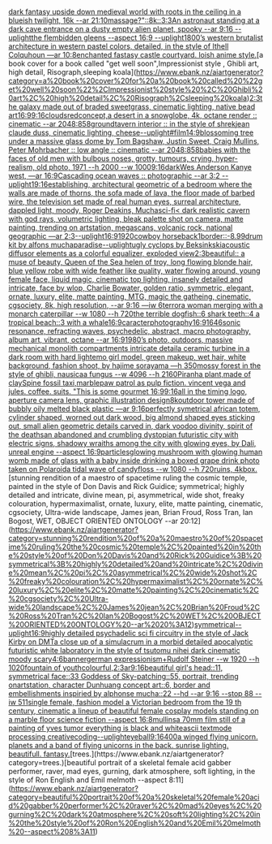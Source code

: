 [dark fantasy upside down medieval world with roots in the ceiling in a blueish twilight, 16k --ar 21:10](https://www.ebank.nz/aiartgenerator?category=dark%20fantasy%20upside%20down%20medieval%20world%20with%20roots%20in%20the%20ceiling%20in%20a%20blueish%20twilight%2C%2016k%20--ar%2021%3A10)[massage?"](https://www.ebank.nz/aiartgenerator?category=massage%3F%22)[::8k::](https://www.ebank.nz/aiartgenerator?category=%3A%3A8k%3A%3A)[3:3](https://www.ebank.nz/aiartgenerator?category=3%3A3)[An astronaut standing at a dark cave entrance on a dusty empty alien planet, spooky --ar 9:16 --uplight](https://www.ebank.nz/aiartgenerator?category=An%20astronaut%20standing%20at%20a%20dark%20cave%20entrance%20on%20a%20dusty%20empty%20alien%20planet%2C%20spooky%20--ar%209%3A16%20--uplight)[the flembidden gleens --aspect 16:9 --uplight](https://www.ebank.nz/aiartgenerator?category=the%20flembidden%20gleens%20--aspect%2016%3A9%20--uplight)[1800’s western brutalist architecture in western pastel colors, detailed, in the style of Ithell Colquhoun —ar 10:8](https://www.ebank.nz/aiartgenerator?category=1800%E2%80%99s%20western%20brutalist%20architecture%20in%20western%20pastel%20colors%2C%20detailed%2C%20in%20the%20style%20of%20Ithell%20Colquhoun%20%E2%80%94ar%2010%3A8)[enchanted fastasy castle courtyard. loish anime style.](https://www.ebank.nz/aiartgenerator?category=enchanted%20fastasy%20castle%20courtyard.%20loish%20anime%20style.)[a book cover for a book called "get well soon",Impressionist style , Ghibli art, high detail, Risograph,sleeping koala](https://www.ebank.nz/aiartgenerator?category=a%20book%20cover%20for%20a%20book%20called%20%22get%20well%20soon%22%2CImpressionist%20style%20%2C%20Ghibli%20art%2C%20high%20detail%2C%20Risograph%2Csleeping%20koala)[2:3](https://www.ebank.nz/aiartgenerator?category=2%3A3)[the galaxy made out of braded sweetgrass, cinematic lighting, native bead art](https://www.ebank.nz/aiartgenerator?category=the%20galaxy%20made%20out%20of%20braded%20sweetgrass%2C%20cinematic%20lighting%2C%20native%20bead%20art)[16:9](https://www.ebank.nz/aiartgenerator?category=16%3A9)[9:16](https://www.ebank.nz/aiartgenerator?category=9%3A16)[clouds](https://www.ebank.nz/aiartgenerator?category=clouds)[red](https://www.ebank.nz/aiartgenerator?category=red)[concept,](https://www.ebank.nz/aiartgenerator?category=concept%2C)[a desert in a snowglobe, 4k, octane render :: cinematic --ar 2048:858](https://www.ebank.nz/aiartgenerator?category=a%20desert%20in%20a%20snowglobe%2C%204k%2C%20octane%20render%20%3A%3A%20cinematic%20--ar%202048%3A858)[ground](https://www.ebank.nz/aiartgenerator?category=ground)[tavern interior :: in the style of shrek](https://www.ebank.nz/aiartgenerator?category=tavern%20interior%20%3A%3A%20in%20the%20style%20of%20shrek)[jean claude duss, cinematic lighting, cheese](https://www.ebank.nz/aiartgenerator?category=jean%20claude%20duss%2C%20cinematic%20lighting%2C%20cheese)[--uplight](https://www.ebank.nz/aiartgenerator?category=--uplight)[#film](https://www.ebank.nz/aiartgenerator?category=%23film)[14:9](https://www.ebank.nz/aiartgenerator?category=14%3A9)[blossoming tree under a massive glass dome by Tom Bagshaw, Justin Sweet, Craig Mullins, Peter Mohrbacher :: low angle :: cinematic --ar 2048:858](https://www.ebank.nz/aiartgenerator?category=blossoming%20tree%20under%20a%20massive%20glass%20dome%20by%20Tom%20Bagshaw%2C%20Justin%20Sweet%2C%20Craig%20Mullins%2C%20Peter%20Mohrbacher%20%3A%3A%20low%20angle%20%3A%3A%20cinematic%20--ar%202048%3A858)[babies with the faces of old men with bulbous noses, grotty, tumours, crying, hyper-realism, old photo, 1971 --h 2000 --w 1000](https://www.ebank.nz/aiartgenerator?category=babies%20with%20the%20faces%20of%20old%20men%20with%20bulbous%20noses%2C%20grotty%2C%20tumours%2C%20crying%2C%20hyper-realism%2C%20old%20photo%2C%201971%20--h%202000%20--w%201000)[9:16](https://www.ebank.nz/aiartgenerator?category=9%3A16)[dark](https://www.ebank.nz/aiartgenerator?category=dark)[Wes Anderson Kanye west, —ar 16:9](https://www.ebank.nz/aiartgenerator?category=Wes%20Anderson%20Kanye%20west%2C%20%E2%80%94ar%2016%3A9)[Cascading ocean waves :: photographic --ar 3:2 --uplight](https://www.ebank.nz/aiartgenerator?category=Cascading%20ocean%20waves%20%3A%3A%20photographic%20--ar%203%3A2%20--uplight)[1](https://www.ebank.nz/aiartgenerator?category=1)[9:16](https://www.ebank.nz/aiartgenerator?category=9%3A16)[establishing, architectural geometric of a bedroom where the walls are made of thorns, the sofa made of lava, the floor made of barbed wire, the television set made of real human eyes, surreal architecture, dappled light, moody, Roger Deakins, Mucha](https://www.ebank.nz/aiartgenerator?category=establishing%2C%20architectural%20geometric%20of%20a%20bedroom%20where%20the%20walls%20are%20made%20of%20thorns%2C%20the%20sofa%20made%20of%20lava%2C%20the%20floor%20made%20of%20barbed%20wire%2C%20the%20television%20set%20made%20of%20real%20human%20eyes%2C%20surreal%20architecture%2C%20dappled%20light%2C%20moody%2C%20Roger%20Deakins%2C%20Mucha)[sci-fi](https://www.ebank.nz/aiartgenerator?category=sci-fi)[< dark realistic cavern with god rays, volumetric lighting, bleak palette shot on camera, matte painting, trending on artstation, megascans, volcanic rock, national geographic —ar 2:3](https://www.ebank.nz/aiartgenerator?category=%3C%20dark%20realistic%20cavern%20with%20god%20rays%2C%20volumetric%20lighting%2C%20bleak%20palette%20shot%20on%20camera%2C%20matte%20painting%2C%20trending%20on%20artstation%2C%20megascans%2C%20volcanic%20rock%2C%20national%20geographic%20%E2%80%94ar%202%3A3)[--uplight](https://www.ebank.nz/aiartgenerator?category=--uplight)[16:9](https://www.ebank.nz/aiartgenerator?category=16%3A9)[1920](https://www.ebank.nz/aiartgenerator?category=1920)[cowboy horseback](https://www.ebank.nz/aiartgenerator?category=cowboy%20horseback)[1](https://www.ebank.nz/aiartgenerator?category=1)[border::-8.99](https://www.ebank.nz/aiartgenerator?category=border%3A%3A-8.99)[drum kit by alfons mucha](https://www.ebank.nz/aiartgenerator?category=drum%20kit%20by%20alfons%20mucha)[paradise](https://www.ebank.nz/aiartgenerator?category=paradise)[--uplight](https://www.ebank.nz/aiartgenerator?category=--uplight)[ugly cyclops by Beksinkski](https://www.ebank.nz/aiartgenerator?category=ugly%20cyclops%20by%20Beksinkski)[acoustic diffusor elements as a colorful equalizer, exploded view](https://www.ebank.nz/aiartgenerator?category=acoustic%20diffusor%20elements%20as%20a%20colorful%20equalizer%2C%20exploded%20view)[2:3](https://www.ebank.nz/aiartgenerator?category=2%3A3)[beautiful:: a muse of beauty, Queen of the Sea helen of troy, long flowing blonde hair, blue yellow robe with wide feather like quality, water flowing around, young female face, liquid magic, cinematic top lighting, insanely detailed and intricate, face by wlop, Charlie Bowater, golden ratio, symmetric, elegant, ornate, luxury, elite, matte painting, MTG, magic the gatheing, cinematic, cgsociety, 8k, high resolution, --ar 9:16 —iw 6](https://www.ebank.nz/aiartgenerator?category=beautiful%3A%3A%20a%20muse%20of%20beauty%2C%20Queen%20of%20the%20Sea%20helen%20of%20troy%2C%20long%20flowing%20blonde%20hair%2C%20blue%20yellow%20robe%20with%20wide%20feather%20like%20quality%2C%20water%20flowing%20around%2C%20young%20female%20face%2C%20liquid%20magic%2C%20cinematic%20top%20lighting%2C%20insanely%20detailed%20and%20intricate%2C%20face%20by%20wlop%2C%20Charlie%20Bowater%2C%20golden%20ratio%2C%20symmetric%2C%20elegant%2C%20ornate%2C%20luxury%2C%20elite%2C%20matte%20painting%2C%20MTG%2C%20magic%20the%20gatheing%2C%20cinematic%2C%20cgsociety%2C%208k%2C%20high%20resolution%2C%20--ar%209%3A16%20%E2%80%94iw%206)[terror](https://www.ebank.nz/aiartgenerator?category=terror)[a woman merging with a monarch caterpillar --w 1080 --h 720](https://www.ebank.nz/aiartgenerator?category=a%20woman%20merging%20with%20a%20monarch%20caterpillar%20--w%201080%20--h%20720)[the terrible dogfish::6 shark teeth::4 a tropical beach::3 with a whale](https://www.ebank.nz/aiartgenerator?category=the%20terrible%20dogfish%3A%3A6%20shark%20teeth%3A%3A4%20a%20tropical%20beach%3A%3A3%20with%20a%20whale)[16:9](https://www.ebank.nz/aiartgenerator?category=16%3A9)[caracter](https://www.ebank.nz/aiartgenerator?category=caracter)[photography](https://www.ebank.nz/aiartgenerator?category=photography)[16:9](https://www.ebank.nz/aiartgenerator?category=16%3A9)[1646](https://www.ebank.nz/aiartgenerator?category=1646)[sonic resonance, refracting waves, psychedelic, abstract, macro photography, album art, vibrant, octane --ar 16:9](https://www.ebank.nz/aiartgenerator?category=sonic%20resonance%2C%20refracting%20waves%2C%20psychedelic%2C%20abstract%2C%20macro%20photography%2C%20album%20art%2C%20vibrant%2C%20octane%20--ar%2016%3A9)[1980’s photo, outdoors, massive mechanical monolith compartments intricate detail](https://www.ebank.nz/aiartgenerator?category=1980%E2%80%99s%20photo%2C%20outdoors%2C%20massive%20mechanical%20monolith%20compartments%20intricate%20detail)[a ceramic turbine in a dark room with hard light](https://www.ebank.nz/aiartgenerator?category=a%20ceramic%20turbine%20in%20a%20dark%20room%20with%20hard%20light)[emo girl model, green makeup, wet hair, white background, fashion shoot, by hajime sorayama —h 350](https://www.ebank.nz/aiartgenerator?category=emo%20girl%20model%2C%20green%20makeup%2C%20wet%20hair%2C%20white%20background%2C%20fashion%20shoot%2C%20by%20hajime%20sorayama%20%E2%80%94h%20350)[mossy forest in the style of ghibli, nausicaa fungus  --w 4096 --h 2160](https://www.ebank.nz/aiartgenerator?category=mossy%20forest%20in%20the%20style%20of%20ghibli%2C%20nausicaa%20fungus%20%20--w%204096%20--h%202160)[Piranha plant,made of clay](https://www.ebank.nz/aiartgenerator?category=Piranha%20plant%2Cmade%20of%20clay)[Spine fossil taxi,marble](https://www.ebank.nz/aiartgenerator?category=Spine%20fossil%20taxi%2Cmarble)[paw patrol as pulp fiction. vincent vega and jules. coffee. suits. "This is some gourmet ](https://www.ebank.nz/aiartgenerator?category=paw%20patrol%20as%20pulp%20fiction.%20vincent%20vega%20and%20jules.%20coffee.%20suits.%20%22This%20is%20some%20gourmet%20)[16:9](https://www.ebank.nz/aiartgenerator?category=16%3A9)[9:16](https://www.ebank.nz/aiartgenerator?category=9%3A16)[all in the timing logo, aperture camera lens, graphic illustration design](https://www.ebank.nz/aiartgenerator?category=all%20in%20the%20timing%20logo%2C%20aperture%20camera%20lens%2C%20graphic%20illustration%20design)[8k](https://www.ebank.nz/aiartgenerator?category=8k)[outdoor tower made of bubbly oily melted black plastic —ar 9:16](https://www.ebank.nz/aiartgenerator?category=outdoor%20tower%20made%20of%20bubbly%20oily%20melted%20black%20plastic%20%E2%80%94ar%209%3A16)[perfectly symetrical african totem, cylinder shaped, worned out dark wood, big almond shaped eyes sticking out, small alien geometric details carved in, dark voodoo divinity, spirit of the deaths](https://www.ebank.nz/aiartgenerator?category=perfectly%20symetrical%20african%20totem%2C%20cylinder%20shaped%2C%20worned%20out%20dark%20wood%2C%20big%20almond%20shaped%20eyes%20sticking%20out%2C%20small%20alien%20geometric%20details%20carved%20in%2C%20dark%20voodoo%20divinity%2C%20spirit%20of%20the%20deaths)[an abandoned and crumbling dystopian futuristic city with electric signs, shadowy wraiths among the city with glowing eyes, by Dali, unreal engine --aspect 16:9](https://www.ebank.nz/aiartgenerator?category=an%20abandoned%20and%20crumbling%20dystopian%20futuristic%20city%20with%20electric%20signs%2C%20shadowy%20wraiths%20among%20the%20city%20with%20glowing%20eyes%2C%20by%20Dali%2C%20unreal%20engine%20--aspect%2016%3A9)[particles](https://www.ebank.nz/aiartgenerator?category=particles)[glowing mushroom with glowing human womb made of glass with a baby inside drinking a boxed grape drink photo taken on Polaroid](https://www.ebank.nz/aiartgenerator?category=glowing%20mushroom%20with%20glowing%20human%20womb%20made%20of%20glass%20with%20a%20baby%20inside%20drinking%20a%20boxed%20grape%20drink%20photo%20taken%20on%20Polaroid)[a tidal wave of candyfloss --w 1080 --h 720](https://www.ebank.nz/aiartgenerator?category=a%20tidal%20wave%20of%20candyfloss%20--w%201080%20--h%20720)[ruins, 4k](https://www.ebank.nz/aiartgenerator?category=ruins%2C%204k)[box.](https://www.ebank.nz/aiartgenerator?category=box.)[stunning rendition of a maestro of spacetime ruling the cosmic temple, painted in the style of Don Davis and Rick Guidice; symmetrical; highly detailed and intricate, divine mean, pi, asymmetrical, wide shot, freaky colouration, hypermaximalist, ornate, luxury, elite, matte painting, cinematic, cgsociety, Ultra-wide landscape, James jean, Brian Froud, Ross Tran, Ian Bogost, WET, OBJECT ORIENTED ONTOLOGY --ar 20:12](https://www.ebank.nz/aiartgenerator?category=stunning%20rendition%20of%20a%20maestro%20of%20spacetime%20ruling%20the%20cosmic%20temple%2C%20painted%20in%20the%20style%20of%20Don%20Davis%20and%20Rick%20Guidice%3B%20symmetrical%3B%20highly%20detailed%20and%20intricate%2C%20divine%20mean%2C%20pi%2C%20asymmetrical%2C%20wide%20shot%2C%20freaky%20colouration%2C%20hypermaximalist%2C%20ornate%2C%20luxury%2C%20elite%2C%20matte%20painting%2C%20cinematic%2C%20cgsociety%2C%20Ultra-wide%20landscape%2C%20James%20jean%2C%20Brian%20Froud%2C%20Ross%20Tran%2C%20Ian%20Bogost%2C%20WET%2C%20OBJECT%20ORIENTED%20ONTOLOGY%20--ar%2020%3A12)[symmetrical](https://www.ebank.nz/aiartgenerator?category=symmetrical)[--uplight](https://www.ebank.nz/aiartgenerator?category=--uplight)[16:9](https://www.ebank.nz/aiartgenerator?category=16%3A9)[highly detailed psychadelic sci fi circuitry in the style of Jack Kirby on DMT](https://www.ebank.nz/aiartgenerator?category=highly%20detailed%20psychadelic%20sci%20fi%20circuitry%20in%20the%20style%20of%20Jack%20Kirby%20on%20DMT)[a close up of a simulacrum in a morbid detailed apocalyptic futuristic white laboratory in the style of tsutomu nihei dark cinematic moody scary](https://www.ebank.nz/aiartgenerator?category=a%20close%20up%20of%20a%20simulacrum%20in%20a%20morbid%20detailed%20apocalyptic%20futuristic%20white%20laboratory%20in%20the%20style%20of%20tsutomu%20nihei%20dark%20cinematic%20moody%20scary)[4:6](https://www.ebank.nz/aiartgenerator?category=4%3A6)[banner](https://www.ebank.nz/aiartgenerator?category=banner)[german expressionism+Rudolf Steiner --w 1920 --h 1020](https://www.ebank.nz/aiartgenerator?category=german%20expressionism%2BRudolf%20Steiner%20--w%201920%20--h%201020)[fountain of youth](https://www.ebank.nz/aiartgenerator?category=fountain%20of%20youth)[colourful,](https://www.ebank.nz/aiartgenerator?category=colourful%2C)[2:3](https://www.ebank.nz/aiartgenerator?category=2%3A3)[ar9:16](https://www.ebank.nz/aiartgenerator?category=ar9%3A16)[beautiful girl's head::11, symmetrical face::33 Goddess of Sky-patching::55, portrait, trending onartstation, character Dunhuang concept art::6, border and embellishments inspiried by alphonse mucha::22 --hd --ar 9:16 --stop 88 --iw 511](https://www.ebank.nz/aiartgenerator?category=beautiful%20girl%27s%20head%3A%3A11%2C%20symmetrical%20face%3A%3A33%20Goddess%20of%20Sky-patching%3A%3A55%2C%20portrait%2C%20trending%20onartstation%2C%20character%20Dunhuang%20concept%20art%3A%3A6%2C%20border%20and%20embellishments%20inspiried%20by%20alphonse%20mucha%3A%3A22%20--hd%20--ar%209%3A16%20--stop%2088%20--iw%20511)[single female, fashion model a Victorian bedroom from the 19 th century, cinematic  a lineup of beautiful female cosplay models standing on a marble floor science fiction  --aspect 16:8](https://www.ebank.nz/aiartgenerator?category=single%20female%2C%20fashion%20model%20a%20Victorian%20bedroom%20from%20the%2019%20th%20century%2C%20cinematic%20%20a%20lineup%20of%20beautiful%20female%20cosplay%20models%20standing%20on%20a%20marble%20floor%20science%20fiction%20%20--aspect%2016%3A8)[mullins](https://www.ebank.nz/aiartgenerator?category=mullins)[a 70mm film still of a painting of yves tumor everything is black and white](https://www.ebank.nz/aiartgenerator?category=a%2070mm%20film%20still%20of%20a%20painting%20of%20yves%20tumor%20everything%20is%20black%20and%20white)[ascii textmode processing creativecoding](https://www.ebank.nz/aiartgenerator?category=ascii%20textmode%20processing%20creativecoding)[--uplight](https://www.ebank.nz/aiartgenerator?category=--uplight)[eyeball](https://www.ebank.nz/aiartgenerator?category=eyeball)[9:16](https://www.ebank.nz/aiartgenerator?category=9%3A16)[400](https://www.ebank.nz/aiartgenerator?category=400)[a winged flying unicorn. planets and a band of flying unicorns in the back. sunrise lighting. beautifull. fantasy.](https://www.ebank.nz/aiartgenerator?category=a%20winged%20flying%20unicorn.%20planets%20and%20a%20band%20of%20flying%20unicorns%20in%20the%20back.%20sunrise%20lighting.%20beautifull.%20fantasy.)[trees.](https://www.ebank.nz/aiartgenerator?category=trees.)[beautiful portrait of a skeletal female acid gabber performer, raver, mad eyes, gurning, dark atmosphere, soft lighting, in the style of Ron English and Emil melmoth --aspect 8:11](https://www.ebank.nz/aiartgenerator?category=beautiful%20portrait%20of%20a%20skeletal%20female%20acid%20gabber%20performer%2C%20raver%2C%20mad%20eyes%2C%20gurning%2C%20dark%20atmosphere%2C%20soft%20lighting%2C%20in%20the%20style%20of%20Ron%20English%20and%20Emil%20melmoth%20--aspect%208%3A11)